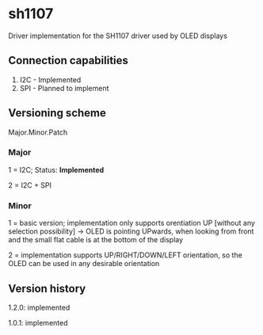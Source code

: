# sh1107
Driver implementation for the SH1107 driver used by OLED displays

## Connection capabilities
1. I2C - Implemented
2. SPI - Planned to implement

## Versioning scheme
Major.Minor.Patch
### Major
1 = I2C; Status: **Implemented**

2 = I2C + SPI

### Minor
1 = basic version; implementation only supports orentiation UP [without any selection possibility] -> OLED is pointing UPwards, when looking from front and the small flat cable is at the bottom of the display

2 = implementation supports UP/RIGHT/DOWN/LEFT orientation, so the OLED can be used in any desirable orientation

## Version history
1.2.0: implemented

1.0.1: implemented
